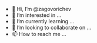 - 👋 Hi, I’m @zagovorichev
- 👀 I’m interested in ...
- 🌱 I’m currently learning ...
- 💞️ I’m looking to collaborate on ...
- 📫 How to reach me ...

<!---
zagovorichev/zagovorichev is a ✨ special ✨ repository because its `README.md` (this file) appears on your GitHub profile.
You can click the Preview link to take a look at your changes.
--->
